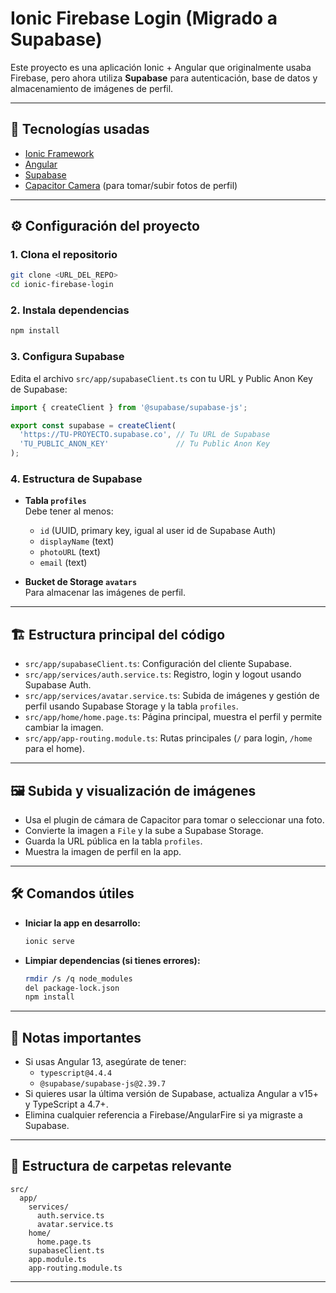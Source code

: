 # Ionic Firebase Login (Migrado a Supabase)

Este proyecto es una aplicación Ionic + Angular que originalmente usaba Firebase, pero ahora utiliza **Supabase** para autenticación, base de datos y almacenamiento de imágenes de perfil.

---

## 🚀 Tecnologías usadas

- [Ionic Framework](https://ionicframework.com/)
- [Angular](https://angular.io/)
- [Supabase](https://supabase.com/)
- [Capacitor Camera](https://capacitorjs.com/docs/apis/camera) (para tomar/subir fotos de perfil)

---

## ⚙️ Configuración del proyecto

### 1. Clona el repositorio

```sh
git clone <URL_DEL_REPO>
cd ionic-firebase-login
```

### 2. Instala dependencias

```sh
npm install
```

### 3. Configura Supabase

Edita el archivo `src/app/supabaseClient.ts` con tu URL y Public Anon Key de Supabase:

```typescript
import { createClient } from '@supabase/supabase-js';

export const supabase = createClient(
  'https://TU-PROYECTO.supabase.co', // Tu URL de Supabase
  'TU_PUBLIC_ANON_KEY'               // Tu Public Anon Key
);
```

### 4. Estructura de Supabase

- **Tabla `profiles`**  
  Debe tener al menos:  
  - `id` (UUID, primary key, igual al user id de Supabase Auth)
  - `displayName` (text)
  - `photoURL` (text)
  - `email` (text)

- **Bucket de Storage `avatars`**  
  Para almacenar las imágenes de perfil.

---

## 🏗️ Estructura principal del código

- `src/app/supabaseClient.ts`: Configuración del cliente Supabase.
- `src/app/services/auth.service.ts`: Registro, login y logout usando Supabase Auth.
- `src/app/services/avatar.service.ts`: Subida de imágenes y gestión de perfil usando Supabase Storage y la tabla `profiles`.
- `src/app/home/home.page.ts`: Página principal, muestra el perfil y permite cambiar la imagen.
- `src/app/app-routing.module.ts`: Rutas principales (`/` para login, `/home` para el home).

---

## 🖼️ Subida y visualización de imágenes

- Usa el plugin de cámara de Capacitor para tomar o seleccionar una foto.
- Convierte la imagen a `File` y la sube a Supabase Storage.
- Guarda la URL pública en la tabla `profiles`.
- Muestra la imagen de perfil en la app.

---

## 🛠️ Comandos útiles

- **Iniciar la app en desarrollo:**
  ```sh
  ionic serve
  ```

- **Limpiar dependencias (si tienes errores):**
  ```sh
  rmdir /s /q node_modules
  del package-lock.json
  npm install
  ```

---

## 📝 Notas importantes

- Si usas Angular 13, asegúrate de tener:
  - `typescript@4.4.4`
  - `@supabase/supabase-js@2.39.7`
- Si quieres usar la última versión de Supabase, actualiza Angular a v15+ y TypeScript a 4.7+.
- Elimina cualquier referencia a Firebase/AngularFire si ya migraste a Supabase.

---

## 📂 Estructura de carpetas relevante

```
src/
  app/
    services/
      auth.service.ts
      avatar.service.ts
    home/
      home.page.ts
    supabaseClient.ts
    app.module.ts
    app-routing.module.ts
```

---
